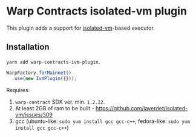 # Warp Contracts isolated-vm plugin

This plugin adds a support for [isolated-vm](https://github.com/laverdet/isolated-vm#isolated-vm----access-to-multiple-isolates-in-nodejs)-based executor.

## Installation
`yarn add warp-contracts-ivm-plugin`.

```js
WarpFactory.forMainnet()
  .use(new IvmPlugin({}));
```

Requires:
1. `warp-contract` SDK ver. min. `1.2.22`.
2. At least 2GB of ram to be built - https://github.com/laverdet/isolated-vm/issues/309
3. gcc (ubuntu-like: `sudo yum install gcc gcc-c++`, fedora-like: `sudo yum install gcc gcc-c++`)
